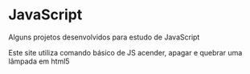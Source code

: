 # JavaScript
Alguns projetos desenvolvidos para estudo de JavaScript



Este site utiliza comando básico de JS acender, apagar e quebrar uma lâmpada em html5
